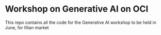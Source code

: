 # Workshop on Generative AI on OCI
This repo contains all the code for the Generative AI workshop to be held in June, for Itlian market
